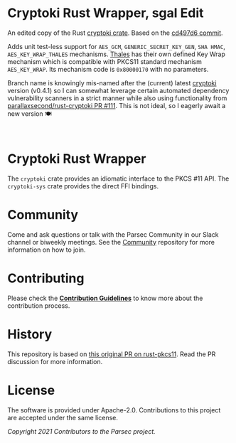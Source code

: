 # Cryptoki Rust Wrapper, sgal Edit

An edited copy of the Rust [cryptoki crate](https://crates.io/crates/cryptoki). Based on the [cd497d6 commit](https://github.com/parallaxsecond/rust-cryptoki/commit/cd497d607bd98c56e58a91da9b160322f814431d).

Adds unit test-less support for `AES_GCM`, `GENERIC_SECRET_KEY_GEN`, `SHA HMAC`, `AES_KEY_WRAP_THALES` mechanisms. [Thales](https://cpl.thalesgroup.com/) has their own defined Key Wrap mechanism which is compatible with PKCS11 standard mechanism `AES_KEY_WRAP`. Its mechanism code is `0x80000170` with no parameters.

Branch name is knowingly mis-named after the (current) latest [cryptoki](https://crates.io/crates/cryptoki) version (v0.4.1) so I can somewhat leverage certain automated dependency vulnerability scanners in a strict manner while also using functionality from [parallaxsecond/rust-cryptoki PR #111](https://github.com/parallaxsecond/rust-cryptoki/pull/111). This is not ideal, so I eagerly await a new version 🍽️

<br>

# Cryptoki Rust Wrapper

The `cryptoki` crate provides an idiomatic interface to the PKCS #11 API.
The `cryptoki-sys` crate provides the direct FFI bindings.

# Community

Come and ask questions or talk with the Parsec Community in our Slack channel or biweekly meetings.
See the [Community](https://github.com/parallaxsecond/community) repository for more information on how to join.

# Contributing

Please check the [**Contribution
Guidelines**](https://parallaxsecond.github.io/parsec-book/contributing/index.html) to know more
about the contribution process.

# History

This repository is based on [this original PR on rust-pkcs11](https://github.com/mheese/rust-pkcs11/pull/43).
Read the PR discussion for more information.

# License

The software is provided under Apache-2.0. Contributions to this project are accepted under the same license.

*Copyright 2021 Contributors to the Parsec project.*
